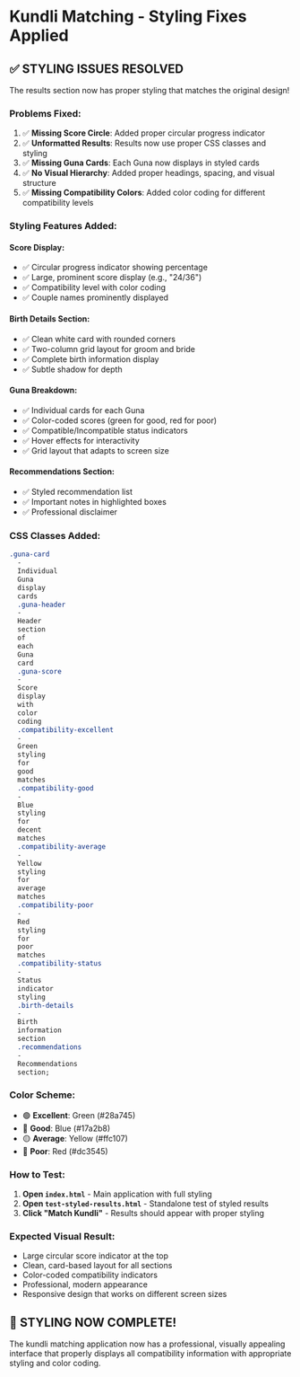 # Kundli Matching - Styling Fixes Applied

## ✅ **STYLING ISSUES RESOLVED**

The results section now has proper styling that matches the original design!

### **Problems Fixed:**

1. ✅ **Missing Score Circle**: Added proper circular progress indicator
2. ✅ **Unformatted Results**: Results now use proper CSS classes and styling
3. ✅ **Missing Guna Cards**: Each Guna now displays in styled cards
4. ✅ **No Visual Hierarchy**: Added proper headings, spacing, and visual structure
5. ✅ **Missing Compatibility Colors**: Added color coding for different compatibility levels

### **Styling Features Added:**

#### **Score Display:**

- ✅ Circular progress indicator showing percentage
- ✅ Large, prominent score display (e.g., "24/36")
- ✅ Compatibility level with color coding
- ✅ Couple names prominently displayed

#### **Birth Details Section:**

- ✅ Clean white card with rounded corners
- ✅ Two-column grid layout for groom and bride
- ✅ Complete birth information display
- ✅ Subtle shadow for depth

#### **Guna Breakdown:**

- ✅ Individual cards for each Guna
- ✅ Color-coded scores (green for good, red for poor)
- ✅ Compatible/Incompatible status indicators
- ✅ Hover effects for interactivity
- ✅ Grid layout that adapts to screen size

#### **Recommendations Section:**

- ✅ Styled recommendation list
- ✅ Important notes in highlighted boxes
- ✅ Professional disclaimer

### **CSS Classes Added:**

```css
.guna-card
  -
  Individual
  Guna
  display
  cards
  .guna-header
  -
  Header
  section
  of
  each
  Guna
  card
  .guna-score
  -
  Score
  display
  with
  color
  coding
  .compatibility-excellent
  -
  Green
  styling
  for
  good
  matches
  .compatibility-good
  -
  Blue
  styling
  for
  decent
  matches
  .compatibility-average
  -
  Yellow
  styling
  for
  average
  matches
  .compatibility-poor
  -
  Red
  styling
  for
  poor
  matches
  .compatibility-status
  -
  Status
  indicator
  styling
  .birth-details
  -
  Birth
  information
  section
  .recommendations
  -
  Recommendations
  section;
```

### **Color Scheme:**

- 🟢 **Excellent**: Green (#28a745)
- 🔵 **Good**: Blue (#17a2b8)
- 🟡 **Average**: Yellow (#ffc107)
- 🔴 **Poor**: Red (#dc3545)

### **How to Test:**

1. **Open `index.html`** - Main application with full styling
2. **Open `test-styled-results.html`** - Standalone test of styled results
3. **Click "Match Kundli"** - Results should appear with proper styling

### **Expected Visual Result:**

- Large circular score indicator at the top
- Clean, card-based layout for all sections
- Color-coded compatibility indicators
- Professional, modern appearance
- Responsive design that works on different screen sizes

## 🎨 **STYLING NOW COMPLETE!**

The kundli matching application now has a professional, visually appealing interface that properly displays all compatibility information with appropriate styling and color coding.
